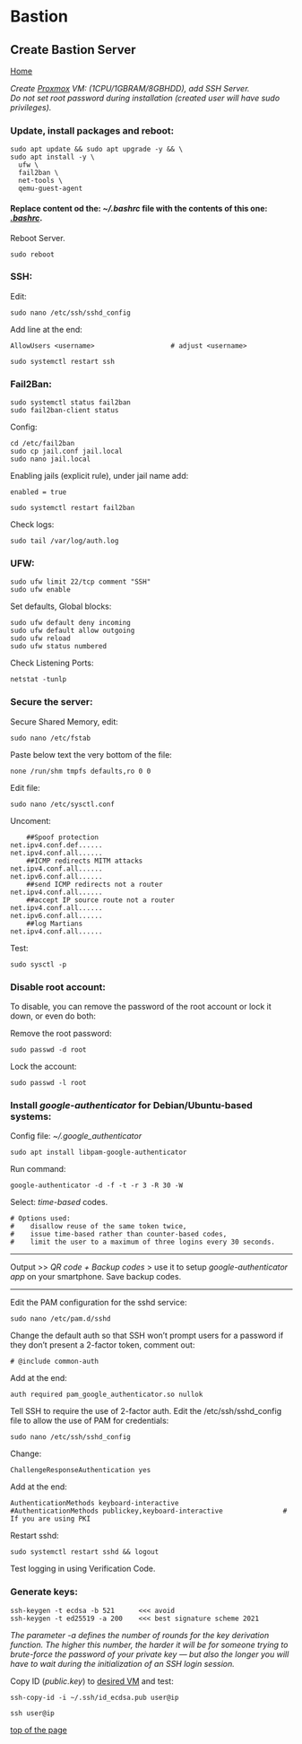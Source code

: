 # Bastion
## Create Bastion Server
  
<p align="left">
  <a href="https://github.com/vdarkobar/Home_Cloud#small-home-cloud">Home</a>
</p>  
  
*Create <a href="https://github.com/vdarkobar/shared/blob/main/Proxmox.md#proxmox">Proxmox</a> VM: (1CPU/1GBRAM/8GBHDD), add SSH Server.*  
*Do not set root password during installation (created user will have sudo privileges).*  
  
### Update, install packages and reboot:
```
sudo apt update && sudo apt upgrade -y && \
sudo apt install -y \
  ufw \
  fail2ban \
  net-tools \
  qemu-guest-agent
```
  
#### Replace content od the: *~/.bashrc* file with the contents of this one: <i><a href="https://github.com/vdarkobar/shared/blob/main/.bashrc">.bashrc</a></i>.  
  
Reboot Server.
```
sudo reboot
```
  
### SSH:  

Edit:
```
sudo nano /etc/ssh/sshd_config
```	    
Add line at the end:
```
AllowUsers <username>					# adjust <username>
```
```
sudo systemctl restart ssh
```

### Fail2Ban:
```
sudo systemctl status fail2ban
sudo fail2ban-client status
```
Config:
```
cd /etc/fail2ban
sudo cp jail.conf jail.local
sudo nano jail.local
```
Enabling jails (explicit rule), under jail name add:
```
enabled = true
```
```
sudo systemctl restart fail2ban
```
Check logs: 
```
sudo tail /var/log/auth.log
```
  
### UFW:
```
sudo ufw limit 22/tcp comment "SSH"
sudo ufw enable
```
Set defaults, Global blocks:
```
sudo ufw default deny incoming
sudo ufw default allow outgoing
sudo ufw reload
sudo ufw status numbered
```      
Check Listening Ports:
```
netstat -tunlp
```
  
### Secure the server:
Secure Shared Memory, edit:  

```
sudo nano /etc/fstab
```
Paste below text the very bottom of the file:
```
none /run/shm tmpfs defaults,ro 0 0
```
Edit file:
```
sudo nano /etc/sysctl.conf
```
Uncoment:
```
	##Spoof protection
net.ipv4.conf.def......
net.ipv4.conf.all......
	##ICMP redirects MITM attacks
net.ipv4.conf.all......
net.ipv6.conf.all......
	##send ICMP redirects not a router
net.ipv4.conf.all......
	##accept IP source route not a router
net.ipv4.conf.all......
net.ipv6.conf.all......
	##log Martians
net.ipv4.conf.all......
```
Test:
```
sudo sysctl -p
```
  
### Disable root account:
To disable, you can remove the password of the root account or lock it down, or even do both:  
  
Remove the root password:
```
sudo passwd -d root
```
Lock the account:
```
sudo passwd -l root
```
  
### Install *google-authenticator* for Debian/Ubuntu-based systems:  
Config file: *~/.google_authenticator*  
```
sudo apt install libpam-google-authenticator
```
Run command:
```
google-authenticator -d -f -t -r 3 -R 30 -W
```
Select: *time-based* codes.
```
# Options used: 
#    disallow reuse of the same token twice, 
#    issue time-based rather than counter-based codes, 
#    limit the user to a maximum of three logins every 30 seconds.
```

---  
  
Output >> *QR code + Backup codes*  > use it to setup *google-authenticator app* on your smartphone. Save backup codes.

---  
  

Edit the PAM configuration for the sshd service:  
```
sudo nano /etc/pam.d/sshd
```
Change the default auth so that SSH won’t prompt users for a password if they don’t present a 2-factor token, comment out:  
```
# @include common-auth
```
Add at the end:  
```
auth required pam_google_authenticator.so nullok
```
Tell SSH to require the use of 2-factor auth. Edit the /etc/ssh/sshd_config file to allow the use of PAM for credentials:  
```
sudo nano /etc/ssh/sshd_config
```
Change:  
```
ChallengeResponseAuthentication yes
```
Add at the end: 
```
AuthenticationMethods keyboard-interactive
#AuthenticationMethods publickey,keyboard-interactive				# If you are using PKI
```
Restart sshd:  
```
sudo systemctl restart sshd && logout
```
Test logging in using Verification Code.
  
### Generate keys:
```
ssh-keygen -t ecdsa -b 521      <<< avoid
ssh-keygen -t ed25519 -a 200    <<< best signature scheme 2021
```
*The parameter -a defines the number of rounds for the key derivation function. The higher this number, the harder it will be for someone trying to brute-force the password of your private key — but also the longer you will have to wait during the initialization of an SSH login session.*
	
Copy ID (*public.key*) to <a href="https://github.com/vdarkobar/shared/blob/main/Debian.md#debian">desired VM</a> and test:
```
ssh-copy-id -i ~/.ssh/id_ecdsa.pub user@ip
```
```
ssh user@ip
```
<a href="https://github.com/vdarkobar/shared/blob/main/Bastion.md#bastion">top of the page</a>
